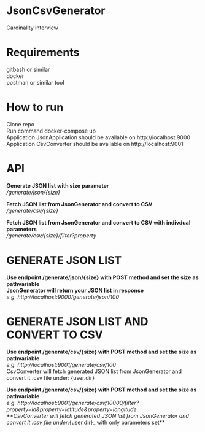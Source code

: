 # JsonCsvGenerator

Cardinality interview

# Requirements
gitbash or similar <br />
docker <br />
postman or similar tool <br />
# How to run 
Clone repo <br />
Run command docker-compose up <br />
Application JsonApplication should be available on http://localhost:9000 <br />
Application CsvConverter should be available on http://localhost:9001 <br />

# API
**Generate JSON list with size parameter** <br />
_/generate/json/{size}_

**Fetch JSON list from JsonGenerator and convert to CSV** <br />
_/generate/csv/{size}_

**Fetch JSON list from JsonGenerator and convert to CSV with indivdual parameters** <br />
_/generate/csv/{size}/filter?property_

# GENERATE JSON LIST 
**Use endpoint /generate/json/{size} with POST method and set the size as pathvariable** <br />
**JsonGenerator will return your JSON list in response** <br />
_e.g. http://localhost:9000/generate/json/100_

# GENERATE JSON LIST AND CONVERT TO CSV
**Use endpoint /generate/csv/{size} with POST method and set the size as pathvariable** <br />
_e.g. http://localhost:9001/generate/csv/100_ <br />
CsvConverter will fetch generated JSON list from JsonGenerator and convert it .csv file under: {user.dir}

**Use endpoint /generate/csv/{size} with POST method and set the size as pathvariable** <br />
_e.g. http://localhost:9001/generate/csv/10000/filter?property=_id&property=latitude&property=longitude_ <br />
**CsvConverter will fetch generated JSON list from JsonGenerator and convert it .csv file under:_{user.dir}_ with only parameters set**
